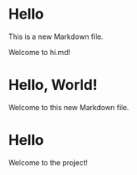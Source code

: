 # Hello

This is a new Markdown file.

Welcome to hi.md!
# Hello, World!

Welcome to this new Markdown file.
# Hello

Welcome to the project!
